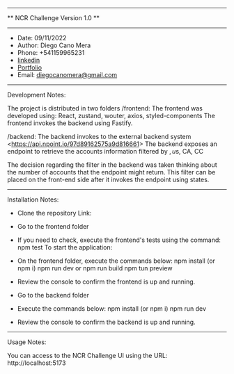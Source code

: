 ***********************************************************
**               NCR Challenge Version 1.0               **
***********************************************************
- Date: 09/11/2022
- Author: Diego Cano Mera
- Phone: +541159965231
- [linkedin](https://www.linkedin.com/in/diegocano-fullstackdeveloper/)
- [Portfolio](https://portfolio-diego-cano.netlify.app/)
- Email: diegocanomera@gmail.com

------------------------------------------------------------
Development Notes:

The project is distributed in two folders
/frontend: The frontend was developed using: React, zustand, wouter, axios, styled-components
	       The frontend invokes the backend using Fastify.
		   
/backend: The backend invokes to the external backend system 
		  <<https://api.npoint.io/97d89162575a9d816661>>
		  The backend exposes an endpoint to retrieve the 
		  accounts information filtered by $, u$s, CA, CC  

The decision regarding the filter in the backend was taken 
thinking about the number of accounts that the endpoint might
return. 
This filter can be placed on the front-end side after it 
invokes the endpoint using states.


------------------------------------------------------------
Installation Notes:

- Clone the repository Link: 
- Go to the frontend folder
- If you need to check, execute the frontend's tests using the command:
	npm test
To start the application:

- On the frontend folder, execute the commands below:
	npm install (or npm i)
	npm run dev
	or
	npm run build
	npm tun preview
- Review the console to confirm the frontend is up and running.
- Go to the backend folder
- Execute the commands below:
	npm install (or npm i)
	npm run dev
- Review the console to confirm the backend is up and running.

------------------------------------------------------------
Usage Notes: 

You can access to the NCR Challenge UI using the URL:  http://localhost:5173




